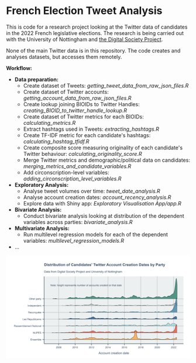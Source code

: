 # French Election Tweet Analysis

This is code for a research project looking at the Twitter data of candidates in the 2022 French legislative elections. The research is being carried out with the University of Nottingham and [the Digital Society Project](http://digitalsocietyproject.org/).

None of the main Twitter data is in this repository. The code creates and analyses datasets, but accesses them remotely.

**Workflow:**
- **Data preparation:**
   - Create dataset of Tweets: _getting_tweet_data_from_raw_json_files.R_
   - Create dataset of Twitter accounts: _getting_account_data_from_raw_json_files.R_
   - Create lookup joining BIOIDs to Twitter Handles: _creating_BIOID_to_twitter_handle_lookup.R_
   - Create dataset of Twitter metrics for each BIOIDs: _calculating_metrics.R_
   - Extract hashtags used in Tweets: _extracting_hashtags.R_
   - Create TF-IDF metric for each candidate's hashtags: _calculating_hashtag_tfidf.R_
   - Create composite score measuring originality of each candidate's Twitter behaviour: _calculating_originality_score.R_
   - Merge Twitter metrics and demographic/political data on candidates: _merging_metrics_and_candidate_variables.R_
   - Add circonscription-level variables: _adding_circonscription_level_variables.R_
- **Exploratory Analysis:**
   - Analyse tweet volumes over time: _tweet_date_analysis.R_
   - Analyse account creation dates: _account_recency_analysis.R_
   - Explore data with Shiny app: _Exploratory Visualisation App/app.R_
- **Bivariate Analysis:**
   - Conduct bivariate analysis looking at distribution of the dependent variables across parties: _bivariate_analysis.R_
- **Multivariate Analysis:**
   - Run multilevel regression models for each of the dependent variables: _multilevel_regression_models.R_
- ...


![example plot](https://raw.githubusercontent.com/lrowleyabel/French-Election-Tweet-Analysis/main/Analysis/Exploratory%20Analysis/Plots/account_creation_date_distribution_by_party.png)
